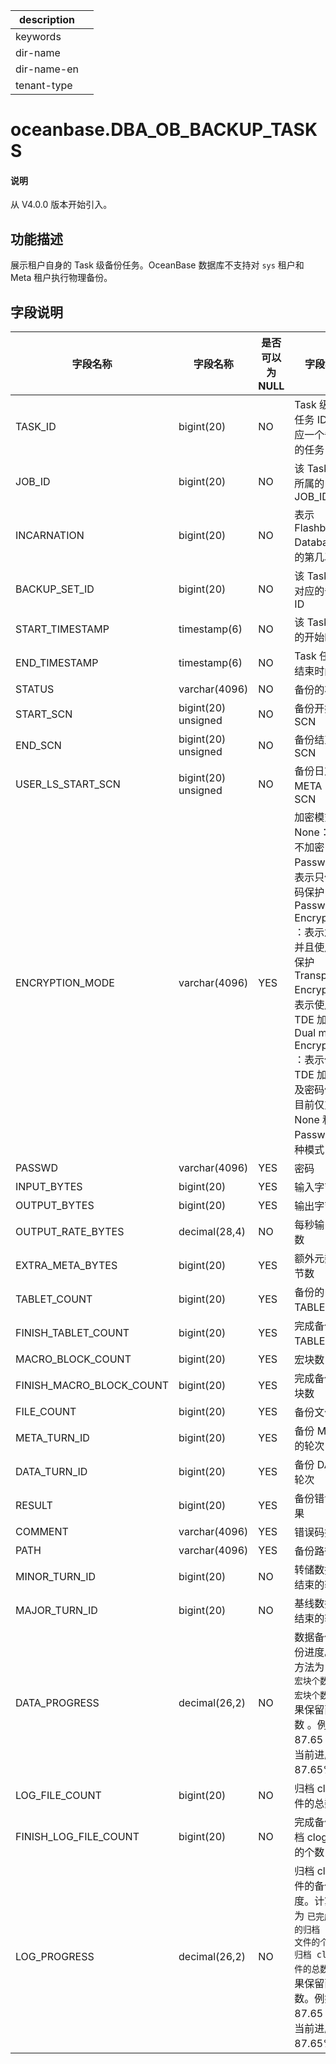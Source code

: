 |description||
|---|---|
|keywords||
|dir-name||
|dir-name-en||
|tenant-type||

# oceanbase.DBA_OB_BACKUP_TASKS

<main id="notice" type='explain'>
<h4>说明</h4>
<p>从 V4.0.0 版本开始引入。</p>
</main>

## 功能描述

展示租户自身的 Task 级备份任务。OceanBase 数据库不支持对 `sys` 租户和 Meta 租户执行物理备份。

## 字段说明

| 字段名称                       | 字段名称        | 是否可以为 NULL | 字段名称                         |
|-------------------------------|----------------|-----------------|----------------------------------|
| TASK_ID                       | bigint(20)     | NO              | Task 级备份任务 ID，对应一个备份集的任务 |
| JOB_ID                        | bigint(20)     | NO              | 该 Task 任务所属的 JOB_ID |
| INCARNATION                   | bigint(20)     | NO              | 表示 Flashback Database 后的第几次分身 |
| BACKUP_SET_ID                 | bigint(20)     | NO              | 该 Task 任务对应的备份集 ID |         
| START_TIMESTAMP               | timestamp(6)   | NO              | 该 Task 任务的开始时间 |       
| END_TIMESTAMP                 | timestamp(6)   | NO              | Task 任务的结束时间 |
| STATUS                        | varchar(4096)  | NO              | 备份的状态 |
| START_SCN                     | bigint(20) unsigned | NO         | 备份开始的 SCN |
| END_SCN                       | bigint(20) unsigned | NO         | 备份结束的 SCN |
| USER_LS_START_SCN             | bigint(20) unsigned | NO         | 备份日志流 META 的 SCN |
| ENCRYPTION_MODE               | varchar(4096)  | YES             | 加密模式：<br>None：表示不加密<br>Password：表示只使用密码保护<br>Password Encryption ：表示加密，并且使用密码保护<br>Transparent Encryption：表示使用 TDE 加密<br>Dual mode Encryption ：表示使用 TDE 加密以及密码保护<br>目前仅支持 None 和 Password 两种模式 |
| PASSWD                        | varchar(4096)  | YES             | 密码 |      
| INPUT_BYTES                   | bigint(20)     | YES             | 输入字节数 |      
| OUTPUT_BYTES                  | bigint(20)     | YES             | 输出字节数 |      
| OUTPUT_RATE_BYTES             | decimal(28,4)  | NO              | 每秒输出字节数 |
| EXTRA_META_BYTES              | bigint(20)     | YES             | 额外元数据字节数 |      
| TABLET_COUNT                  | bigint(20)     | YES             | 备份的 TABLET 总量 |       
| FINISH_TABLET_COUNT           | bigint(20)     | YES             | 完成备份的 TABLET 总量 |        
| MACRO_BLOCK_COUNT             | bigint(20)     | YES             | 宏块数 |
| FINISH_MACRO_BLOCK_COUNT      | bigint(20)     | YES             | 完成备份的宏块数 |      
| FILE_COUNT                    | bigint(20)     | YES             | 备份文件数 |      
| META_TURN_ID                  | bigint(20)     | YES             | 备份 META 的轮次 |        
| DATA_TURN_ID                  | bigint(20)     | YES             | 备份 DATA 的轮次 |                
| RESULT                        | bigint(20)     | YES             | 备份错误码结果 |
| COMMENT                       | varchar(4096)  | YES             | 错误码描述 |
| PATH                          | varchar(4096)  | YES             | 备份路径 |
| MINOR_TURN_ID                 | bigint(20)     | NO              | 转储数据备份结束的轮次      |
| MAJOR_TURN_ID                 | bigint(20)     | NO              | 基线数据备份结束的轮次      |
| DATA_PROGRESS                 | decimal(26,2)  | NO              | 数据备份的备份进度。计算方法为 `完成的宏块个数 / 总宏块个数`，结果保留两位小数 。例如，87.65 表示当前进度为 87.65%。     |
| LOG_FILE_COUNT                | bigint(20)     | NO              | 归档 clog 文件的总数      |
| FINISH_LOG_FILE_COUNT         | bigint(20)     | NO              | 完成备份的归档 clog 文件的个数      |
| LOG_PROGRESS                  | decimal(26,2)  | NO              | 归档 clog 文件的备份进度。计算方法为 `已完成备份的归档 clog 文件的个数 / 归档 clog 文件的总数`，结果保留两位小数。例如，87.65 表示当前进度为 87.65%。       |

